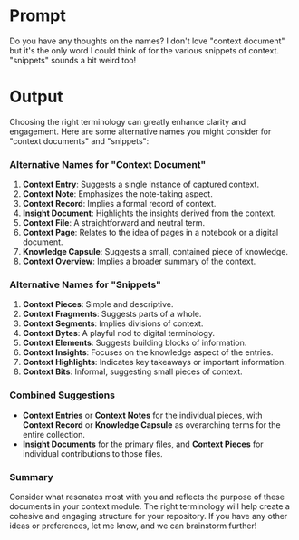 # Prompt

Do you have any thoughts on the names? I don't love "context document" but it's the only word I could think of for the various snippets of context. "snippets" sounds a bit weird too!

# Output

Choosing the right terminology can greatly enhance clarity and engagement. Here are some alternative names you might consider for "context documents" and "snippets":

### Alternative Names for "Context Document"
1. **Context Entry**: Suggests a single instance of captured context.
2. **Context Note**: Emphasizes the note-taking aspect.
3. **Context Record**: Implies a formal record of context.
4. **Insight Document**: Highlights the insights derived from the context.
5. **Context File**: A straightforward and neutral term.
6. **Context Page**: Relates to the idea of pages in a notebook or a digital document.
7. **Knowledge Capsule**: Suggests a small, contained piece of knowledge.
8. **Context Overview**: Implies a broader summary of the context.

### Alternative Names for "Snippets"
1. **Context Pieces**: Simple and descriptive.
2. **Context Fragments**: Suggests parts of a whole.
3. **Context Segments**: Implies divisions of context.
4. **Context Bytes**: A playful nod to digital terminology.
5. **Context Elements**: Suggests building blocks of information.
6. **Context Insights**: Focuses on the knowledge aspect of the entries.
7. **Context Highlights**: Indicates key takeaways or important information.
8. **Context Bits**: Informal, suggesting small pieces of context.

### Combined Suggestions
- **Context Entries** or **Context Notes** for the individual pieces, with **Context Record** or **Knowledge Capsule** as overarching terms for the entire collection.
- **Insight Documents** for the primary files, and **Context Pieces** for individual contributions to those files.

### Summary
Consider what resonates most with you and reflects the purpose of these documents in your context module. The right terminology will help create a cohesive and engaging structure for your repository. If you have any other ideas or preferences, let me know, and we can brainstorm further!